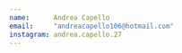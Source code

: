 ```yaml
---
name:      Andrea Capello
email:     "andreacapello106@hotmail.com"
instagram: andrea.capello.27
---
```

